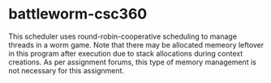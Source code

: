 # battleworm-csc360
This scheduler uses round-robin-cooperative scheduling to manage threads in a worm game. Note that there may be allocated memeory leftover in this program after execution due to stack allocations during context creations. As per assignment forums, this type of memory management is not necessary for this assignment.
